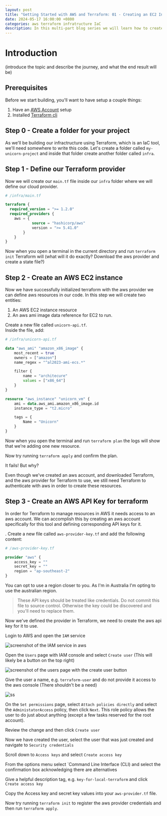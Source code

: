 ```yaml
---
layout: post
title: "Getting Started with AWS and Terraform: 01 - Creating an EC2 Intance"
date: 2024-05-17 16:00:00 +0800
categories: aws terraform infratructure IaC
description: In this multi-part blog series we will learn how to create a modern enterprise ready web service in AWS using Terraform. In this first post we will create an EC2 instance to host our web service in AWS using Terraform
---
```


# Introduction

(introduce the topic and describe the journey, and what the end result will be)

## Prerequisites

Before we start building, you'll want to have setup a couple things:

1. Have an [AWS Account](https://aws.amazon.com) setup
2. Installed [Terraform cli](https://developer.hashicorp.com/terraform/install?product_intent=terraform)

## Step 0 - Create a folder for your project

As we'll be building our infractructure using Terraform, which is an IaC tool, we'll need somewhere to write this code.
Let's create a folder called `my-unicorn-project` and inside that folder create another folder called `infra`.

## Step 1 - Define our Terraform provider

Now we will create our `main.tf` file inside our `infra` folder where we will define our cloud provider.

```terraform
# /infra/main.tf

terraform {
  required_version = ">= 1.2.0"
  required_providers {
    aws = {
            source = "hashicorp/aws"
            version = ">= 5.41.0"
        }
    }
}
```

Now when you open a terminal in the current directory and run `terraform init` Terraform will (what will it do exactly? Download the aws provider and create a state file?)


## Step 2 - Create an AWS EC2 instance

Now we have successfully initialized terraform with the aws provider we can define aws resources in our code. In this step we will create two entities:
1. An AWS EC2 instance resource
2. An aws ami image data reference for EC2 to run.

Create a new file called `unicorn-api.tf`.  
Inside the file, add:

```terraform
# /infra/unicorn-api.tf

data "aws_ami" "amazon_x86_image" {
    most_recent = true
    owners = ["amazon"]
    name_regex = "^al2023-ami-ecs.*"

    filter {
        name = "architecure"
        values = ["x86_64"]
    }
}

resource "aws_instance" "unicorn_vm" {
    ami = data.aws_ami.amazon_x86_image.id
    instance_type = "t2.micro"

    tags = {
        Name = "Unicorn"
    }
}
```

Now when you open the terminal and run `terraform plan` the logs will show that we're adding one new resource.  

Now try running `terraform apply` and confirm the plan.

It fails! But why?

Even though we've created an aws account, and downloaded Terraform, and the aws provider for Terraform to use, we still need Terraform to authenticate with aws in order to create these resources.

## Step 3 - Create an AWS API Key for terraform

In order for Terraform to manage resources in AWS it needs access to an aws account. We can accomplish this by creating an aws account specifically for this tool and defining corresponding API keys for it.

. Create a new file called `aws-provider-key.tf` and add the following content:

```terraform
# /aws-provider-key.tf

provider "aws" {
    access_key = ""
    secret_key = ""
    region = "ap-southeast-2"
}
```

You can opt to use a region closer to you. As I'm in Australia I'm opting to use the australian region.


> These API keys should be treated like credentials. Do not commit this file to source control. Otherwise the key could be discovered and you'll need to replace them.


Now we've defined the provider in Terraform, we need to create the aws api key for it to use.

Login to AWS and open the `IAM` service

![screenshot of the IAM service in aws]()

Open the `Users` page with IAM console
and select `Create user` (This will likely be a button on the top right)

![screenshot of the users page with the create user button]()

Give the user a name, e.g. `terraform-user` and do not provide it access to the aws console (There shouldn't be a need)

![ss]()

On the `Set permissions` page, select `Attach policies directly` and select the `AdministatorAccess` policy, then click `Next`. This role policy allows the user to do just about anything (except a few tasks reserved for the root account).

Review the change and then click `Create user`

Now we have created the user, select the user that was just created and navigate to `Security credentials`

Scroll down to `Access keys` and select `Create access key`

From the options menu select `Command Line Interface (CLI) and select the confirmation box acknowledging there are alternatives

Give a helpful description tag, e.g. `key-for-local-terraform` and click `Create access key`

Copy the Access key and secret key values into your `aws-provider.tf` file.


Now try running `terraform init` to register the aws provider credentials and then run `terraform apply`.
